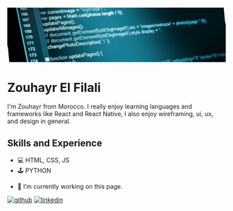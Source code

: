 ![I am GitHub Readme Generator's creator](https://github.com/zouhvvyr/zouhvvyr/blob/main/1713434352744.jfif)

# Zouhayr El Filali

I'm Zouhayr from Morocco. I really enjoy learning languages and frameworks like React and React Native, I also enjoy wireframing, ui, ux, and design in general.

## Skills and Experience
* 💻 HTML, CSS, JS
* 🕹 PYTHON 

- 🔭 I’m currently working on this page. 


[<img src='https://cdn.jsdelivr.net/npm/simple-icons@3.0.1/icons/github.svg' alt='github' height='40'>](https://github.com/zouhvvyr)  [<img src='https://cdn.jsdelivr.net/npm/simple-icons@3.0.1/icons/linkedin.svg' alt='linkedin' height='40'>](https://www.linkedin.com/in/zouhayr-el-filali/)  



